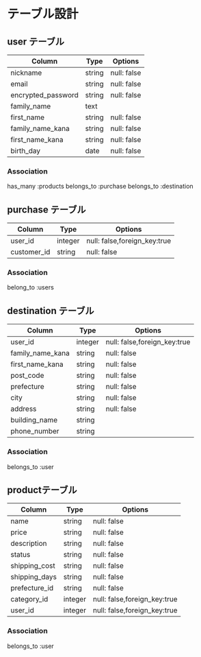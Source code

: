# テーブル設計

## user テーブル

| Column             | Type   | Options       |
| ------------------ | ------ | --------------|
| nickname           | string | null: false   |
| email              | string | null: false   |
| encrypted_password | string | null: false   |
| family_name        | text   |               |
| first_name         | string | null: false   |
| family_name_kana   | string | null: false   |
| first_name_kana    | string | null: false   |
| birth_day          | date   | null: false   |


### Association

 has_many :products 
 belongs_to :purchase
 belongs_to :destination
 

## purchase テーブル

| Column      | Type       | Options                      |
| ----------- | ---------- | ---------------------------- |
| user_id     | integer    | null: false,foreign_key:true |
| customer_id | string     | null: false                  |


### Association

 belong_to :users
 


## destination テーブル

| Column           | Type       | Options                        |
| ---------------- | ---------- | ------------------------------ |
| user_id          | integer    | null: false,foreign_key:true   |
| family_name_kana | string     | null: false                    |
| first_name_kana  | string     | null: false                    |
| post_code        | string     | null: false                    |
| prefecture       | string     | null: false                    |
| city             | string     | null: false                    |
| address          | string     | null: false                    |
| building_name    | string     |                                |
| phone_number     | string     |                                |


### Association

belongs_to :user


## productテーブル

| Column           | Type       | Options                        |
| ---------------- | ---------- | ------------------------------ |
| name             | string     | null: false                    |
| price            | string     | null: false                    |
| description      | string     | null: false                    |
| status           | string     | null: false                    |
| shipping_cost    | string     | null: false                    |
| shipping_days    | string     | null: false                    |
| prefecture_id    | string     | null: false                    |
| category_id      | integer    | null: false,foreign_key:true   |
| user_id          | integer    | null: false,foreign_key:true   |


### Association

belongs_to :user
